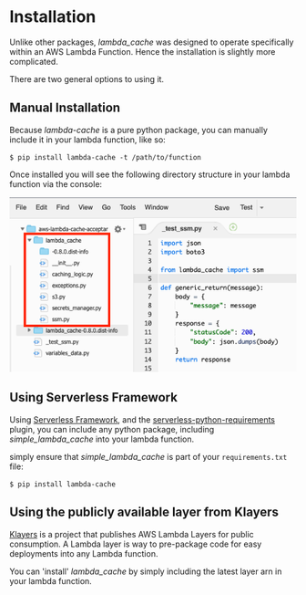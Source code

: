 # Installation

Unlike other packages, _lambda_cache_ was designed to operate specifically within an AWS Lambda Function. Hence the installation is slightly more complicated.

There are two general options to using it.

## Manual Installation

Because _lambda-cache_ is a pure python package, you can manually include it in your lambda function, like so:

    $ pip install lambda-cache -t /path/to/function

Once installed you will see the following directory structure in your lambda function via the console:

![Installed Package](images/installed_package.png)

## Using Serverless Framework

Using [Serverless Framework](https://serverless.com/), and the [serverless-python-requirements](https://serverless.com/plugins/serverless-python-requirements/) plugin, you can include any python package, including _simple_lambda_cache_ into your lambda function.

simply ensure that _simple_lambda_cache_ is part of your `requirements.txt` file:

    $ pip install lambda-cache

## Using the publicly available layer from Klayers

[Klayers](https://github.com/keithrozario/Klayers) is a project that publishes AWS Lambda Layers for public consumption. A Lambda layer is way to pre-package code for easy deployments into any Lambda function.

You can 'install' _lambda_cache_ by simply including the latest layer arn in your lambda function.





